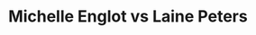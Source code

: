 ---
title: Michelle Englot vs Laine Peters
player1:
  name: Englot, Michelle
  percent: 64
  wins: 0
  losses: 3
player2:
  name: Peters, Laine
  percent: 86
  wins: 3
  losses: 0
games:
- player1:
    team: SK
    position: Fourth
    percent: 41
    win: 0
    loss: 1
  player2:
    team: NS
    position: Second
    percent: 77
    win: 1
    loss: 0
  event: Hearts
  year: 2008
  draw: Round Robin(10)
  score: SK 4 - NS 8
- player1:
    team: SK
    position: Fourth
    percent: 79
    win: 0
    loss: 1
  player2:
    team: AB
    position: Lead
    percent: 86
    win: 1
    loss: 0
  event: Hearts
  year: 2012
  draw: Round Robin(12)
  score: SK 8 - AB 9
- player1:
    team: MB
    position: Fourth
    percent: 68
    win: 0
    loss: 1
  player2:
    team: CA
    position: Lead
    percent: 93
    win: 1
    loss: 0
  event: Hearts
  year: 2017
  draw: Round Robin(10)
  score: MB 7 - CA 8
- player1:
    team: Engl
    position: Fourth
    percent: 55
    win: 0
    loss: 1
  player2:
    team: Care
    position: Lead
    percent: 98
    win: 1
    loss: 0
  event: Trials (Women)
  year: 2017
  draw: Round Robin(19)
  score: Care 10 - Engl 3
---